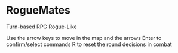 # RogueMates
Turn-based RPG Rogue-Like

Use the arrow keys to move in the map and the arrows
Enter to confirm/select commands
R to reset the round decisions in combat
